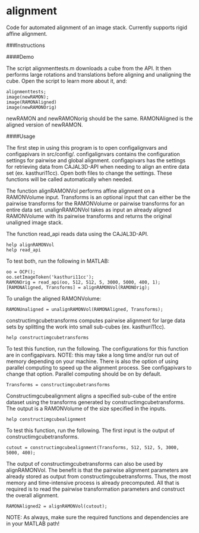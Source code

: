 alignment
=========

Code for automated alignment of an image stack. Currently supports rigid affine alignment.

###Instructions

####Demo

The script alignmenttests.m downloads a cube from the API. It then performs large rotations and translations before aligning and unaligning the cube. Open the script to learn more about it, and:

    alignmenttests;
    image(newRAMON);
    image(RAMONAligned)
    image(newRAMONOrig)

newRAMON and newRAMONorig should be the same. RAMONAligned is the aligned version of newRAMON.

####Usage

The first step in using this program is to open configalignvars and configapivars in src/config/. configalignvars contains the configuration settings for pairwise and global alignment. configapivars has the settings for retrieving data from CAJAL3D-API when needing to align an entire data set (ex. kasthuri11cc). Open both files to change the settings. These functions will be called automatically when needed.

The function alignRAMONVol performs affine alignment on a RAMONVolume input. Transforms is an optional input that can either be the pairwise transforms for the RAMONVolume or pairwise transforms for an entire data set.
unalignRAMONVol takes as input an already aligned RAMONVolume with its pairwise transforms and returns the original unaligned image stack.

The function read_api reads data using the CAJAL3D-API. 

    help alignRAMONVol
    help read_api

To test both, run the following in MATLAB:

    oo = OCP();
    oo.setImageToken('kasthuri11cc');
    RAMONOrig = read_api(oo, 512, 512, 5, 3000, 5000, 400, 1);
    [RAMONAligned, Transforms] = alignRAMONVol(RAMONOrig);

To unalign the aligned RAMONVolume:

    RAMONUnaligned = unalignRAMONVol(RAMONAligned, Transforms);

constructimgcubetransforms computes pairwise alignment for large data sets by splitting the work into small sub-cubes (ex. kasthuri11cc).

    help constructimgcubetransforms

To test this function, run the following. The configurations for this function are in configapivars. NOTE: this may take a long time and/or run out of memory depending on your machine. There is also the option of using parallel computing to speed up the alignment process. See configapivars to change that option. Parallel computing should be on by default.

    Transforms = constructimgcubetransforms

Constructimgcubealignment aligns a specified sub-cube of the entire dataset using the transforms generated by constructimgcubetransforms. The output is a RAMONVolume of the size specified in the inputs. 

    help constructimgcubealignment

To test this function, run the following. The first input is the output of constructimgcubetransforms.

    cutout = constructimgcubealignment(Transforms, 512, 512, 5, 3000, 5000, 400);

The output of constructimgcubetransforms can also be used by alignRAMONVol. The benefit is that the pairwise alignment parameters are already stored as output from constructimgcubetransforms. Thus, the most memory and time-intensive process is already precomputed. All that is required is to read the pairwise transformation parameters and construct the overall alignment.

    RAMONAligned2 = alignRAMONVol(cutout);


NOTE: As always, make sure the required functions and dependencies are in your MATLAB path!

